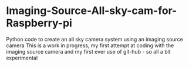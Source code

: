 # Imaging-Source-All-sky-cam-for-Raspberry-pi
Python code to create an all sky camera system using an imaging source camera
This is a work in progress, my first attempt at coding with the imaging source camera and my first ever use of git-hub - so all a bit experimental
